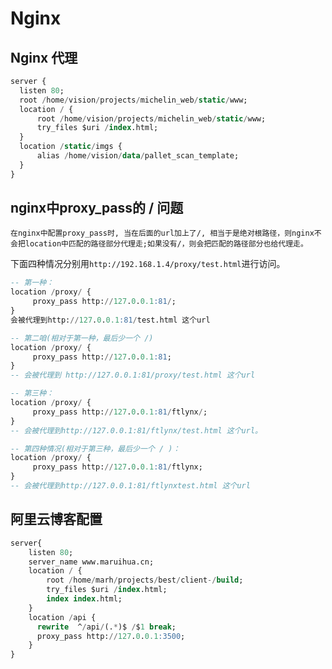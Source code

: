 # Nginx

## Nginx 代理

``` sql
server {
  listen 80;
  root /home/vision/projects/michelin_web/static/www;
  location / {
      root /home/vision/projects/michelin_web/static/www;
      try_files $uri /index.html;
  }
  location /static/imgs {
      alias /home/vision/data/pallet_scan_template;
  }
}

```

## nginx中proxy_pass的 / 问题

    在nginx中配置proxy_pass时, 当在后面的url加上了/, 相当于是绝对根路径，则nginx不会把location中匹配的路径部分代理走;如果没有/，则会把匹配的路径部分也给代理走。

下面四种情况分别用`http://192.168.1.4/proxy/test.html`进行访问。
``` sql
-- 第一种：
location /proxy/ {
     proxy_pass http://127.0.0.1:81/;
}
会被代理到http://127.0.0.1:81/test.html 这个url

-- 第二咱(相对于第一种，最后少一个 /)
location /proxy/ {
     proxy_pass http://127.0.0.1:81;
}
-- 会被代理到 http://127.0.0.1:81/proxy/test.html 这个url

-- 第三种：
location /proxy/ {
     proxy_pass http://127.0.0.1:81/ftlynx/;
}
-- 会被代理到http://127.0.0.1:81/ftlynx/test.html 这个url。

-- 第四种情况(相对于第三种，最后少一个 / )：
location /proxy/ {
     proxy_pass http://127.0.0.1:81/ftlynx;
}
-- 会被代理到http://127.0.0.1:81/ftlynxtest.html 这个url

```

## 阿里云博客配置
``` sql
server{
    listen 80;
    server_name www.maruihua.cn;
    location / {
        root /home/marh/projects/best/client-/build;
        try_files $uri /index.html;
        index index.html;
    }
    location /api {
      rewrite  ^/api/(.*)$ /$1 break;
      proxy_pass http://127.0.0.1:3500;
    }
}

```